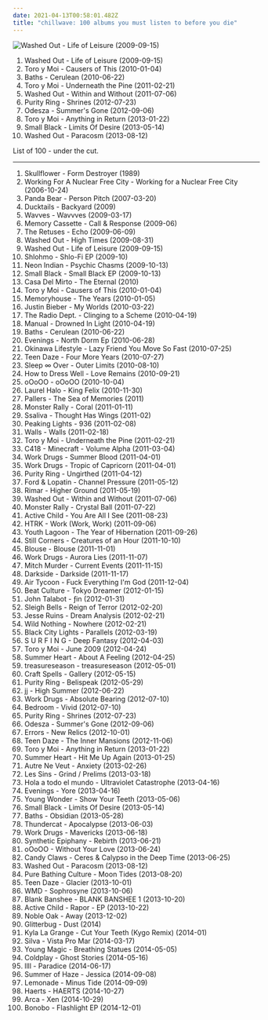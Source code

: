 ```yaml
---
date: 2021-04-13T00:58:01.482Z
title: "chillwave: 100 albums you must listen to before you die"
---
```

![Washed Out - Life of Leisure (2009-09-15)](http://coverartarchive.org/release/20fc2ec8-d864-3001-8cc2-e9ed4fac11fa/12748515762-500.jpg "Washed Out - Life of Leisure (2009-09-15)")
<ol class="albums">
<li data-cover="http://coverartarchive.org/release/20fc2ec8-d864-3001-8cc2-e9ed4fac11fa/12748515762-500.jpg" data-tags="chillwave" role="button">Washed Out - Life of Leisure (2009-09-15)</li>
<li data-cover="http://coverartarchive.org/release/a475ed3c-a989-49de-92ec-4e7c1f2fed68/7868018573-500.jpg" data-tags="chillwave" role="button">Toro y Moi - Causers of This (2010-01-04)</li>
<li data-cover="http://coverartarchive.org/release/5ddd6650-d435-447d-8679-98a63ddaf637/3944000674-500.jpg" data-tags="electronic, downtempo, idm" role="button">Baths - Cerulean (2010-06-22)</li>
<li data-cover="http://coverartarchive.org/release/03b381ba-f859-3da0-873c-e359c56f25dd/12929911749-500.jpg" data-tags="indie pop, psychedelic" role="button">Toro y Moi - Underneath the Pine (2011-02-21)</li>
<li data-cover="http://coverartarchive.org/release/9e944b69-8e75-47f7-8d85-1a2584bf3f7c/25694000082-500.jpg" data-tags="chillwave" role="button">Washed Out - Within and Without (2011-07-06)</li>
<li data-cover="http://coverartarchive.org/release/3148628c-f648-45c0-95ea-b03dc0716e99/1568868601-500.jpg" data-tags="synthpop" role="button">Purity Ring - Shrines (2012-07-23)</li>
<li data-cover="http://coverartarchive.org/release/8e099cef-e88d-4468-8d66-253d405d6edc/2340969553-500.jpg" data-tags="chillout" role="button">Odesza - Summer's Gone (2012-09-06)</li>
<li data-cover="http://coverartarchive.org/release/3206bb7e-f4fc-486e-af0c-1ea106a47fc9/2934325843-500.jpg" data-tags="electronic, chillwave" role="button">Toro y Moi - Anything in Return (2013-01-22)</li>
<li data-cover="http://coverartarchive.org/release/55b6c7e0-a2f3-45d9-b4a1-e86f7292d17b/14492410043-500.jpg" data-tags="electronic, indie, indie pop, lo-fi, chillwave, jagjaguwar" role="button">Small Black - Limits Of Desire (2013-05-14)</li>
<li data-cover="https://img.discogs.com/WAqPrBPYPCgvkJyhJCOO_47EPR4=/fit-in/500x500/filters:strip_icc():format(jpeg):mode_rgb():quality(90)/discogs-images/R-4806146-1376515091-8229.jpeg.jpg" data-tags="chillwave" role="button">Washed Out - Paracosm (2013-08-12)</li>
</ol>
List of 100 - under the cut.
<!-- more -->

_________________

<ol class="albums">
<li data-cover="http://coverartarchive.org/release/686ef2fa-7866-4b42-8f79-1f60371e1a22/3944109166-500.jpg" data-tags="noise rock" role="button">
Skullflower - Form Destroyer (1989)
</li>
<li data-cover="http://coverartarchive.org/release/3e9dfd9c-c9df-409e-8277-bd26f8da8f2f/26703443397-500.jpg" data-tags="indie" role="button">
Working For A Nuclear Free City - Working for a Nuclear Free City (2006-10-24)
</li>
<li data-cover="http://coverartarchive.org/release/d40165ac-a2c9-4ab7-9844-b643106a5a9b/13817952025-500.jpg" data-tags="experimental, indie" role="button">
Panda Bear - Person Pitch (2007-03-20)
</li>
<li data-cover="http://coverartarchive.org/release/c8ff56d1-ecd9-4316-8b7e-6107bb4357f8/13295992148-500.jpg" data-tags="lo-fi, chillwave" role="button">
Ducktails - Backyard (2009)
</li>
<li data-cover="http://coverartarchive.org/release/7b486ece-791b-4c15-9ec4-e4153da769d6/4827627615-500.jpg" data-tags="lo-fi" role="button">
Wavves - Wavvves (2009-03-17)
</li>
<li data-cover="http://coverartarchive.org/release/fff84f79-dfc4-37e5-a7c3-269c8316a55b/1251144355-500.jpg" data-tags="dreampop, chillwave" role="button">
Memory Cassette - Call & Response (2009-06)
</li>
<li data-cover="http://coverartarchive.org/release/5658f44a-8137-4a3d-ad42-d00c72ee2a4a/1260542259-500.jpg" data-tags="indie" role="button">
The Retuses - Echo (2009-06-09)
</li>
<li data-cover="http://coverartarchive.org/release/4660ee18-b7e2-43e8-9712-f8eb1e23656c/4157979888-500.jpg" data-tags="electronic, electropop, chill" role="button">
Washed Out - High Times (2009-08-31)
</li>
<li data-cover="http://coverartarchive.org/release/20fc2ec8-d864-3001-8cc2-e9ed4fac11fa/12748515762-500.jpg" data-tags="chillwave" role="button">
Washed Out - Life of Leisure (2009-09-15)
</li>
<li data-cover="http://coverartarchive.org/release/4ea83848-98c4-46e9-ada2-219c5044eaa0/24588619185-500.jpg" data-tags="instrumental, experimental, idm, glitch, broken beat, glitch-hop, chillwave, chilwave" role="button">
Shlohmo - Shlo-Fi EP (2009-10)
</li>
<li data-cover="http://coverartarchive.org/release/84878622-883d-4ca0-ab2f-3f8002d2f214/12086273623-500.jpg" data-tags="electronic" role="button">
Neon Indian - Psychic Chasms (2009-10-13)
</li>
<li data-cover="http://coverartarchive.org/release/c0872afa-87f9-4272-a5c2-2f839b6b0793/6289001231-500.jpg" data-tags="lo-fi" role="button">
Small Black - Small Black EP (2009-10-13)
</li>
<li data-cover="https://img.discogs.com/1QGoqp0PqWNv-Crae6LfAR-gdtw=/fit-in/500x500/filters:strip_icc():format(jpeg):mode_rgb():quality(90)/discogs-images/R-3523536-1333818343.jpeg.jpg" data-tags="chillwave" role="button">
Casa Del Mirto - The Eternal (2010)
</li>
<li data-cover="http://coverartarchive.org/release/a475ed3c-a989-49de-92ec-4e7c1f2fed68/7868018573-500.jpg" data-tags="chillwave" role="button">
Toro y Moi - Causers of This (2010-01-04)
</li>
<li data-cover="http://coverartarchive.org/release/909547b7-b7a0-4904-b7ce-1a051a9a4f6f/1236363023-500.jpg" data-tags="dream pop" role="button">
Memoryhouse - The Years (2010-01-05)
</li>
<li data-cover="http://coverartarchive.org/release/6bfba6d5-71fc-454b-b3a0-63632a1459fa/20855090957-500.jpg" data-tags="totec radio, justin bieber, goregrind, justin bieber my worlds" role="button">
Justin Bieber - My Worlds (2010-03-22)
</li>
<li data-cover="http://coverartarchive.org/release/cc6f7a05-e1c4-4039-9eb3-8c8ccd37e6b1/13919864002-500.jpg" data-tags="indie pop, shoegaze" role="button">
The Radio Dept. - Clinging to a Scheme (2010-04-19)
</li>
<li data-cover="https://img.discogs.com/_bYLeESJi69eARTpEtfA04v35Q8=/fit-in/400x370/filters:strip_icc():format(jpeg):mode_rgb():quality(90)/discogs-images/R-2228964-1271565958.jpeg.jpg" data-tags="electronica, ambient, shoegaze" role="button">
Manual - Drowned In Light (2010-04-19)
</li>
<li data-cover="http://coverartarchive.org/release/5ddd6650-d435-447d-8679-98a63ddaf637/3944000674-500.jpg" data-tags="electronic, downtempo, idm" role="button">
Baths - Cerulean (2010-06-22)
</li>
<li data-cover="http://coverartarchive.org/release/20ceb8e9-7362-4c6b-a1cd-c6648eae629f/13018204281-500.jpg" data-tags="chillout, electronic, experimental, downtempo, shoegaze, surreal, chillwave, summer albums" role="button">
Evenings - North Dorm Ep (2010-06-28)
</li>
<li data-cover="http://coverartarchive.org/release/2a55d9db-b3a7-44aa-841c-0515140de018/4043847877-500.jpg" data-tags="chillwave" role="button">
Okinawa Lifestyle - Lazy Friend You Move So Fast (2010-07-25)
</li>
<li data-cover="http://coverartarchive.org/release/d977c2f2-dfe6-45a5-91bb-f180a9249587/27112054568-500.jpg" data-tags="chillwave" role="button">
Teen Daze - Four More Years (2010-07-27)
</li>
<li data-cover="http://coverartarchive.org/release/ae0c0b79-3f4d-42fc-89b8-86be9fd9c2a2/13671586532-500.jpg" data-tags="dream pop" role="button">
Sleep ∞ Over - Outer Limits (2010-08-10)
</li>
<li data-cover="http://coverartarchive.org/release/672b0552-385f-400e-9934-eaed8fe770c8/6610332297-500.jpg" data-tags="ambient" role="button">
How to Dress Well - Love Remains (2010-09-21)
</li>
<li data-cover="https://img.discogs.com/qrOQU1AqqIIxURq0nEQskWN2bdI=/fit-in/452x452/filters:strip_icc():format(jpeg):mode_rgb():quality(90)/discogs-images/R-2471178-1286031530.jpeg.jpg" data-tags="witch house" role="button">
oOoOO - oOoOO (2010-10-04)
</li>
<li data-cover="https://img.discogs.com/aUrgLxIHY9fkjIO8m4LghC4z0_I=/fit-in/600x603/filters:strip_icc():format(jpeg):mode_rgb():quality(90)/discogs-images/R-2531250-1293487636.jpeg.jpg" data-tags="experimental, abstract, chillwave, synth-pop, witch house, glo-fi, witch chill, newbreed, chill witch, 2010 faves" role="button">
Laurel Halo - King Felix (2010-11-30)
</li>
<li data-cover="http://coverartarchive.org/release/338ebb3f-7c74-45be-8fa8-63197425e5c3/19667290620-500.jpg" data-tags="chillwave, electonic, my best discoveries, my gang 11, songs that remind me of minttea" role="button">
Pallers - The Sea of Memories (2011)
</li>
<li data-cover="http://coverartarchive.org/release/2031f6ce-b96c-470f-99b0-e3845d6011e9/1361789382-500.jpg" data-tags="tropical" role="button">
Monster Rally - Coral (2011-01-11)
</li>
<li data-cover="https://img.discogs.com/AyR__veMwIxkIMKN_Qa9eNj_I0s=/fit-in/554x890/filters:strip_icc():format(jpeg):mode_rgb():quality(90)/discogs-images/R-2783283-1332606988.jpeg.jpg" data-tags="lo-fi, chillwave" role="button">
Ssaliva - Thought Has Wings (2011-02)
</li>
<li data-cover="http://coverartarchive.org/release/b1329a36-0ad1-4bb9-8024-b579c15c4d17/1266208666-500.jpg" data-tags="dub" role="button">
Peaking Lights - 936 (2011-02-08)
</li>
<li data-cover="https://img.discogs.com/8_fbUwSZvjhoM5f9NEpnBmiQKMI=/fit-in/504x504/filters:strip_icc():format(jpeg):mode_rgb():quality(90)/discogs-images/R-1538395-1262504450.jpeg.jpg" data-tags="electronic, shoegaze" role="button">
Walls - Walls (2011-02-18)
</li>
<li data-cover="http://coverartarchive.org/release/03b381ba-f859-3da0-873c-e359c56f25dd/12929911749-500.jpg" data-tags="indie pop, psychedelic" role="button">
Toro y Moi - Underneath the Pine (2011-02-21)
</li>
<li data-cover="http://coverartarchive.org/release/5e396e48-5bc1-4d28-ab34-ee77dc534fed/22120675980-500.jpg" data-tags="ambient" role="button">
C418 - Minecraft - Volume Alpha (2011-03-04)
</li>
<li data-cover="http://coverartarchive.org/release/30f5f4f6-8538-437a-9370-886a51f50bfc/1383687414-500.jpg" data-tags="electronic, indie, lo-fi, dreamy, dream pop, chillwave" role="button">
Work Drugs - Summer Blood (2011-04-01)
</li>
<li data-cover="http://coverartarchive.org/release/e7fed4ef-d2e3-4ba8-9894-785827bbb85c/1379568108-500.jpg" data-tags="indie pop, chillwave" role="button">
Work Drugs - Tropic of Capricorn (2011-04-01)
</li>
<li data-cover="http://coverartarchive.org/release/0dba6f29-903d-4830-a1b9-850cb3e102c9/22081460755-500.jpg" data-tags="electronic, chillwave, witch house, alternative electronic, newbreed, witchpop, post-futurepop" role="button">
Purity Ring - Ungirthed (2011-04-12)
</li>
<li data-cover="https://img.discogs.com/ut1GJKVFVD256JQ424WuONnxL7M=/fit-in/500x500/filters:strip_icc():format(jpeg):mode_rgb():quality(90)/discogs-images/R-2921998-1307434209.jpeg.jpg" data-tags="chillwave" role="button">
Ford & Lopatin - Channel Pressure (2011-05-12)
</li>
<li data-cover="https://img.discogs.com/s6VpzYJS0gsO2dIEMrsxMMpESCI=/fit-in/200x200/filters:strip_icc():format(jpeg):mode_rgb():quality(90)/discogs-images/R-3752451-1342959659-5484.jpeg.jpg" data-tags="hip-hop, electronic, experimental, usa, solo, mashup, american, mash-up, crossover, american underground, columbus, chillwave, 10s, free music, solo artist, america, sound collage, netaudio, plunderphonics, one-man-band, glo-fi, bandcamp, free albums, cut and paste, free album, solo project, webaudio, self-released, usa underground" role="button">
Rimar - Higher Ground (2011-05-19)
</li>
<li data-cover="http://coverartarchive.org/release/9e944b69-8e75-47f7-8d85-1a2584bf3f7c/25694000082-500.jpg" data-tags="chillwave" role="button">
Washed Out - Within and Without (2011-07-06)
</li>
<li data-cover="http://coverartarchive.org/release/dfddea4a-a3bb-4280-af41-013c58dee28b/5731413073-500.jpg" data-tags="electronic, easy listening, minimalism, chillwave, 10s, space age pop, plunderphonics, sampledelic, lounge pop, bandcamp, tiki music, exotica pop" role="button">
Monster Rally - Crystal Ball (2011-07-22)
</li>
<li data-cover="http://coverartarchive.org/release/560d4328-550c-40af-a2fc-f2a2b10328b4/2215573326-500.jpg" data-tags="ambient, dream pop" role="button">
Active Child - You Are All I See (2011-08-23)
</li>
<li data-cover="http://coverartarchive.org/release/178a02ba-fe9a-4be1-a747-303faac35388/8156839578-500.jpg" data-tags="electronic" role="button">
HTRK - Work (Work, Work) (2011-09-06)
</li>
<li data-cover="https://img.discogs.com/-BR4yY32Gdk7o4SF5Ha0Wvj9gp0=/fit-in/600x600/filters:strip_icc():format(jpeg):mode_rgb():quality(90)/discogs-images/R-3020807-1318528929.jpeg.jpg" data-tags="dream pop" role="button">
Youth Lagoon - The Year of Hibernation (2011-09-26)
</li>
<li data-cover="http://coverartarchive.org/release/99c0ab05-7bd4-43e4-8009-8d255d791a45/22479261395-500.jpg" data-tags="dream pop" role="button">
Still Corners - Creatures of an Hour (2011-10-10)
</li>
<li data-cover="http://coverartarchive.org/release/7c9c2ef1-0250-4d91-ac60-ab4c702180d2/6755910409-500.jpg" data-tags="dream pop" role="button">
Blouse - Blouse (2011-11-01)
</li>
<li data-cover="http://coverartarchive.org/release/a7618d1c-5970-4c42-aa99-ac27594d0c08/1383719654-500.jpg" data-tags="chillout, shoegaze, dream pop, chillwave" role="button">
Work Drugs - Aurora Lies (2011-11-07)
</li>
<li data-cover="http://coverartarchive.org/release/a2d52ccf-3e64-49f2-8b06-47003ab9c90d/9304121540-500.jpg" data-tags="80s, chillwave" role="button">
Mitch Murder - Current Events (2011-11-15)
</li>
<li data-cover="https://img.discogs.com/XNB5cRa3Yr_ztHNSSiqXUQHOwqs=/fit-in/339x339/filters:strip_icc():format(jpeg):mode_rgb():quality(90)/discogs-images/R-3818700-1345635944-6929.jpeg.jpg" data-tags="electronic, sacramento" role="button">
Darkside - Darkside (2011-11-17)
</li>
<li data-cover="http://coverartarchive.org/release/4a863742-0d33-4117-bb7c-816a67e44372/11093690951-500.jpg" data-tags="chillwave, academia music" role="button">
Air Tycoon - Fuck Everything I'm God (2011-12-04)
</li>
<li data-cover="http://coverartarchive.org/release/d9ab4abd-cbe9-436d-b451-7c10db9ecada/3197833552-500.jpg" data-tags="instrumental, synthpop, emotional, chillwave, emotive" role="button">
Beat Culture - Tokyo Dreamer (2012-01-15)
</li>
<li data-cover="http://coverartarchive.org/release/697082bd-a67e-453a-a63c-6696b06ac98d/2985165419-500.jpg" data-tags="house" role="button">
John Talabot - ƒin (2012-01-31)
</li>
<li data-cover="http://coverartarchive.org/release/afc47229-be68-49be-9306-6563a2acbad8/3180799317-500.jpg" data-tags="noise pop, indie rock" role="button">
Sleigh Bells - Reign of Terror (2012-02-20)
</li>
<li data-cover="http://coverartarchive.org/release/a390f8b2-dab7-4b5f-b414-c227d44e2c69/15142749310-500.jpg" data-tags="ambient pop, chillwave, chillgaze" role="button">
Jesse Ruins - Dream Analysis (2012-02-21)
</li>
<li data-cover="http://coverartarchive.org/release/d1f13b8f-10ac-4d10-a12a-b861307b3d78/2411269767-500.jpg" data-tags="indie, chillwave, captured tracks" role="button">
Wild Nothing - Nowhere (2012-02-21)
</li>
<li data-cover="http://coverartarchive.org/release/92efcc4d-5749-44b1-b151-2b13a7df6743/6557542418-500.jpg" data-tags="electronic, electropop, ambient, chillwave" role="button">
Black City Lights - Parallels (2012-03-19)
</li>
<li data-cover="http://coverartarchive.org/release/5aab894f-8a77-4c29-ae71-c9f90a6f84f5/13909652468-500.jpg" data-tags="smooth jazz, chillwave, fantasy, eletronic, passion, vaporwave, future funk, idk man, vaporpop" role="button">
S U R F I N G - Deep Fantasy (2012-04-03)
</li>
<li data-cover="http://coverartarchive.org/release/e56f21c5-92d7-4715-a5cf-41b5390e6f53/17214993688-500.jpg" data-tags="electronic" role="button">
Toro y Moi - June 2009 (2012-04-24)
</li>
<li data-cover="http://coverartarchive.org/release/a2f5bb88-a677-4ae4-a52d-791a5aff00a0/3381472542-500.jpg" data-tags="electronic, indie, chillwave" role="button">
Summer Heart - About A Feeling (2012-04-25)
</li>
<li data-cover="http://coverartarchive.org/release/442665f7-8b9d-4400-83a2-87eafab7ce2c/2861431050-500.jpg" data-tags="lo-fi, dreampop, chillwave" role="button">
treasureseason - treasureseason (2012-05-01)
</li>
<li data-cover="http://coverartarchive.org/release/0631744c-1fce-411a-8b47-b985a0ea094c/6529879394-500.jpg" data-tags="dream pop" role="button">
Craft Spells - Gallery (2012-05-15)
</li>
<li data-cover="https://img.discogs.com/3gfx5a05VS_rCN7C3HJMruhUKeM=/fit-in/450x450/filters:strip_icc():format(jpeg):mode_rgb():quality(90)/discogs-images/R-3648068-1338787447-2503.jpeg.jpg" data-tags="synthpop" role="button">
Purity Ring - Belispeak (2012-05-29)
</li>
<li data-cover="https://img.discogs.com/_5n3wNbAwmOAqyWWk3VVEYLyEWU=/fit-in/576x432/filters:strip_icc():format(jpeg):mode_rgb():quality(90)/discogs-images/R-770886-1374689324-8722.jpeg.jpg" data-tags="swedish, chillwave" role="button">
jj - High Summer (2012-06-22)
</li>
<li data-cover="http://coverartarchive.org/release/7818e9b8-568f-41c8-8933-57b129416e3c/1384235698-500.jpg" data-tags="electronic, lo-fi, dream pop, chillwave" role="button">
Work Drugs - Absolute Bearing (2012-07-10)
</li>
<li data-cover="http://coverartarchive.org/release/50269a34-7f29-442a-a62e-666cf0a531ae/3097339213-500.jpg" data-tags="indie, dream pop, chillwave, bedroom pop" role="button">
Bedroom - Vivid (2012-07-10)
</li>
<li data-cover="http://coverartarchive.org/release/3148628c-f648-45c0-95ea-b03dc0716e99/1568868601-500.jpg" data-tags="synthpop" role="button">
Purity Ring - Shrines (2012-07-23)
</li>
<li data-cover="http://coverartarchive.org/release/8e099cef-e88d-4468-8d66-253d405d6edc/2340969553-500.jpg" data-tags="chillout" role="button">
Odesza - Summer's Gone (2012-09-06)
</li>
<li data-cover="http://coverartarchive.org/release/d9ec740f-66f8-4699-af30-8399f77f794f/3845172666-500.jpg" data-tags="indie, scottish, glasgow, chillwave, 10s, rock action" role="button">
Errors - New Relics (2012-10-01)
</li>
<li data-cover="http://coverartarchive.org/release/a03d6b49-77c1-4d92-a164-9153ade42d5d/2415026232-500.jpg" data-tags="electronica" role="button">
Teen Daze - The Inner Mansions (2012-11-06)
</li>
<li data-cover="http://coverartarchive.org/release/3206bb7e-f4fc-486e-af0c-1ea106a47fc9/2934325843-500.jpg" data-tags="electronic, chillwave" role="button">
Toro y Moi - Anything in Return (2013-01-22)
</li>
<li data-cover="http://coverartarchive.org/release/ad74b107-adb4-4f5c-95a5-aaaa4d429f29/4549094260-500.jpg" data-tags="electronic, indie, dream pop, chillwave, glo-fi, sommarhjarta music" role="button">
Summer Heart - Hit Me Up Again (2013-01-25)
</li>
<li data-cover="http://coverartarchive.org/release/ebc6e131-2301-480c-ad3f-4e0b790dcf05/5974509150-500.jpg" data-tags="software" role="button">
Autre Ne Veut - Anxiety (2013-02-26)
</li>
<li data-cover="http://coverartarchive.org/release/61b929d6-d00d-44b2-8939-8b654ee32820/7292319734-500.jpg" data-tags="chillwave, jiaolong" role="button">
Les Sins - Grind / Prelims (2013-03-18)
</li>
<li data-cover="https://img.discogs.com/cGAnHSJ-Ywp3BrGQAfY6RTgavFA=/fit-in/500x438/filters:strip_icc():format(jpeg):mode_rgb():quality(90)/discogs-images/R-4032884-1353059908-5167.jpeg.jpg" data-tags="indie electronic, chillwave" role="button">
Hola a todo el mundo - Ultraviolet Catastrophe (2013-04-16)
</li>
<li data-cover="http://coverartarchive.org/release/e25d9d7b-6660-486f-b30a-c7fe0e4d77cd/5742536528-500.jpg" data-tags="electronic, ambient, experimental, idm, chillwave" role="button">
Evenings - Yore (2013-04-16)
</li>
<li data-cover="http://coverartarchive.org/release/984c982f-69ed-4174-a028-56a30baedb89/11897047270-500.jpg" data-tags="electronica, electropop, dubstep, glitch, chillwave" role="button">
Young Wonder - Show Your Teeth (2013-05-06)
</li>
<li data-cover="http://coverartarchive.org/release/55b6c7e0-a2f3-45d9-b4a1-e86f7292d17b/14492410043-500.jpg" data-tags="electronic, indie, indie pop, lo-fi, chillwave, jagjaguwar" role="button">
Small Black - Limits Of Desire (2013-05-14)
</li>
<li data-cover="http://coverartarchive.org/release/f5aa8083-768e-495b-b7ce-0918cc9ff5d3/5445573385-500.jpg" data-tags="electronic, glitch" role="button">
Baths - Obsidian (2013-05-28)
</li>
<li data-cover="http://coverartarchive.org/release/b7e59944-880b-471a-af13-85ce7107cfbb/4398354897-500.jpg" data-tags="electronic, brainfeeder" role="button">
Thundercat - Apocalypse (2013-06-03)
</li>
<li data-cover="https://img.discogs.com/hG4ex4oVyBiOpHS4XlNDSbkDQ18=/fit-in/500x500/filters:strip_icc():format(jpeg):mode_rgb():quality(90)/discogs-images/R-4680871-1372040994-1987.jpeg.jpg" data-tags="electronic, indie, lo-fi, dream pop, chillwave" role="button">
Work Drugs - Mavericks (2013-06-18)
</li>
<li data-cover="http://coverartarchive.org/release/407877a8-2e54-4fd5-b20b-5f776d6fc8ea/5579383158-500.jpg" data-tags="chillwave" role="button">
Synthetic Epiphany - Rebirth (2013-06-21)
</li>
<li data-cover="http://coverartarchive.org/release/eea3e6d7-eaf8-4d3c-b7e5-7b90844ec9af/4404251011-500.jpg" data-tags="witch house" role="button">
oOoOO - Without Your Love (2013-06-24)
</li>
<li data-cover="http://coverartarchive.org/release/32cdbb59-0f9b-4df5-8986-4ab0ccb294d6/4920961799-500.jpg" data-tags="dream pop, shoegaze" role="button">
Candy Claws - Ceres & Calypso in the Deep Time (2013-06-25)
</li>
<li data-cover="https://img.discogs.com/WAqPrBPYPCgvkJyhJCOO_47EPR4=/fit-in/500x500/filters:strip_icc():format(jpeg):mode_rgb():quality(90)/discogs-images/R-4806146-1376515091-8229.jpeg.jpg" data-tags="chillwave" role="button">
Washed Out - Paracosm (2013-08-12)
</li>
<li data-cover="http://coverartarchive.org/release/e4fe6f5d-bde5-485c-bb4a-5addaa880a4e/4862260304-500.jpg" data-tags="dream pop" role="button">
Pure Bathing Culture - Moon Tides (2013-08-20)
</li>
<li data-cover="http://coverartarchive.org/release/692e27b8-1ca3-4c67-9408-de01e42bc905/5317359582-500.jpg" data-tags="electronica, chillwave, lefse records" role="button">
Teen Daze - Glacier (2013-10-01)
</li>
<li data-cover="http://coverartarchive.org/release/2f0bf889-8444-4589-bfde-9c4f85632bcf/5822908550-500.jpg" data-tags="electronic, ambient, idm, chillwave, chillstep, glo-fi" role="button">
WMD - Sophrosyne (2013-10-06)
</li>
<li data-cover="http://coverartarchive.org/release/c2f105a0-e10f-44c9-a9a3-3fbed3e04799/19122966964-500.jpg" data-tags="vaporwave, electronic, seapunk, vaportrap" role="button">
Blank Banshee - BLANK BANSHEE 1 (2013-10-20)
</li>
<li data-cover="http://coverartarchive.org/release/58941d3c-04e1-4554-a5dd-522ec0dcc02d/5266587339-500.jpg" data-tags="electronic, indie rock, chillwave" role="button">
Active Child - Rapor - EP (2013-10-22)
</li>
<li data-cover="http://coverartarchive.org/release/705f27c0-2986-4059-929d-df3a3fe11f0e/5821734492-500.jpg" data-tags="indie, chillwave" role="button">
Noble Oak - Away (2013-12-02)
</li>
<li data-cover="http://coverartarchive.org/release/bccdd64a-c988-4750-af9a-84770e61c791/13474766035-500.jpg" data-tags="ambient, experimental, minimal, chillwave" role="button">
Glitterbug - Dust (2014)
</li>
<li data-cover="http://coverartarchive.org/release/514f371d-3d5c-4850-bf5e-27841abd533b/6417152158-500.jpg" data-tags="downtempo, house, deep house, chillwave, tropical house, kygo, kyla la grange" role="button">
Kyla La Grange - Cut Your Teeth (Kygo Remix) (2014-01)
</li>
<li data-cover="http://coverartarchive.org/release/82309c98-bdda-428b-b309-94fa9b060a97/6655564810-500.jpg" data-tags="indie, alternative, mpb, synthpop" role="button">
Silva - Vista Pro Mar (2014-03-17)
</li>
<li data-cover="http://coverartarchive.org/release/75fceba8-bb13-4837-ab3e-e5ac2da19f27/6821094501-500.jpg" data-tags="chillwave" role="button">
Young Magic - Breathing Statues (2014-05-05)
</li>
<li data-cover="http://coverartarchive.org/release/49dab146-5393-4686-bb79-efbb1fa43648/22395430275-500.jpg" data-tags="pop, electronic, alternative, alternative rock, coldplay" role="button">
Coldplay - Ghost Stories (2014-05-16)
</li>
<li data-cover="http://coverartarchive.org/release/36d2ab46-02b6-47dd-abaf-9d2139d74b68/9022847288-500.jpg" data-tags="ambient, dream pop, drone, chillwave, chillstep" role="button">
llll - Paradice (2014-06-17)
</li>
<li data-cover="http://coverartarchive.org/release/ee51594f-d326-4489-8d37-92ff18ec511b/8740029795-500.jpg" data-tags="chillwave, witch house, weedwave, nightdrag" role="button">
Summer of Haze - Jessica (2014-09-08)
</li>
<li data-cover="http://coverartarchive.org/release/25354d1d-8ef4-478a-a639-08d66d257c1d/8622560639-500.jpg" data-tags="chillwave" role="button">
Lemonade - Minus Tide (2014-09-09)
</li>
<li data-cover="http://coverartarchive.org/release/9ba516d5-dcaa-46bd-85e1-54a747aa36ad/9623766426-500.jpg" data-tags="indie pop, columbia records" role="button">
Haerts - HAERTS (2014-10-27)
</li>
<li data-cover="http://coverartarchive.org/release/54471c6f-f3be-4c52-9868-6a253afc0185/11060604035-500.jpg" data-tags="experimental, idm, glitch" role="button">
Arca - Xen (2014-10-29)
</li>
<li data-cover="http://coverartarchive.org/release/35e125c3-e78e-4a4f-b638-527a57ebbefb/21981341896-500.jpg" data-tags="downtempo" role="button">
Bonobo - Flashlight EP (2014-12-01)
</li>
</ol>